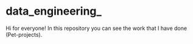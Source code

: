 # data_engineering_

Hi for everyone! In this repository you can see the work that I have done (Pet-projects).
